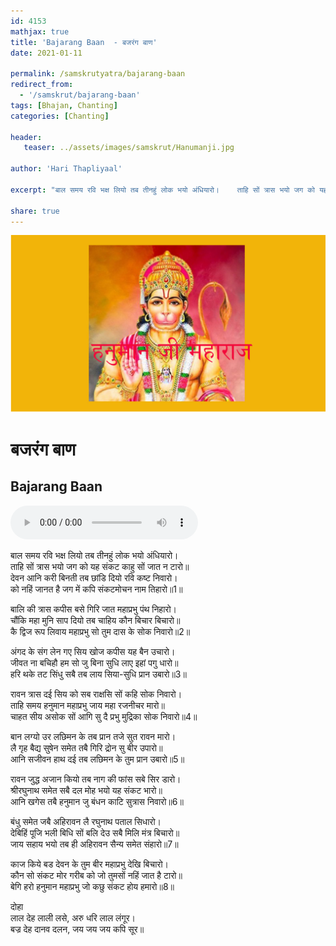 ```yaml
---    
id: 4153    
mathjax: true    
title: 'Bajarang Baan  - बजरंग बाण'    
date: 2021-01-11    

permalink: /samskrutyatra/bajarang-baan
redirect_from: 
  - '/samskrut/bajarang-baan'
tags: [Bhajan, Chanting]
categories: [Chanting]
    
header:    
   teaser: ../assets/images/samskrut/Hanumanji.jpg    
    
author: 'Hari Thapliyaal'    
    
excerpt: "बाल समय रवि भक्ष लियो तब तीनहुं लोक भयो अंधियारो।    ताहि सों त्रास भयो जग को यह संकट काहु सों जात न टारो॥ "    
    
share: true    
---    
```

    
![](../assets/images/samskrut/Hanumanji.jpg)    
    
# बजरंग बाण    
## Bajarang Baan    
    
<audio controls>
  <source src="https://raw.githubusercontent.com/dasarpai/DAI-mp3/main/dasarpai-mp3/059-HanumanBaan.m4a" type="audio/m4a">
  Your browser does not support the audio element.
</audio>     
    
    
बाल समय रवि भक्ष लियो तब तीनहुं लोक भयो अंधियारो।    
ताहि सों त्रास भयो जग को यह संकट काहु सों जात न टारो॥    
देवन आनि करी बिनती तब छांडि दियो ‍रवि कष्ट निवारो।    
को नहिं जानत है जग में कपि संकटमोचन नाम तिहारो॥1॥    
    
बालि की त्रास कपीस बसे गिरि जात महाप्रभु पंथ निहारो।    
चौंकि महा मुनि साप दियो तब चाहिय कौन बिचार बिचारो॥    
कै द्विज रूप लिवाय महाप्रभु सो तुम दास के सोक निवारो॥2॥    
    
अंगद के संग लेन गए सिय खोज कपीस यह बैन उचारो।    
जीवत ना बचिहौ हम सो जु बिना सुधि लाए इहां पगु धारो॥    
हरि थके तट सिंधु सबै तब लाय सिया-सुधि प्रान उबारो॥3॥    
    
रावन त्रास दई सिय को सब राक्षसि सों कहि सोक निवारो।    
ताहि समय हनुमान महाप्रभु जाय महा रजनीचर मारो॥    
चाहत सीय असोक सों आगि सु दै प्रभु मुद्रिका सोक निवारो॥4॥    
    
बान लग्यो उर लछिमन के तब प्रान तजे सुत रावन मारो।    
लै गृह बैद्य सुषेन समेत तबै गिरि द्रोन सु बीर उपारो॥    
आनि सजीवन हाथ दई तब लछिमन के तुम प्रान उबारो॥5॥    
    
रावन जुद्ध अजान कियो तब नाग की फांस सबे सिर डारो।    
श्रीरघुनाथ समेत सबै दल मोह भयो यह संकट भारो॥    
आनि खगेस तबै हनुमान जु बंधन काटि सुत्रास निवारो॥6॥    
    
बंधु समेत जबै अहिरावन लै रघुनाथ पताल सिधारो।    
देबिहिं पूजि भली बिधि सों बलि देउ सबै मिलि मंत्र बिचारो॥    
जाय सहाय भयो तब ही अहिरावन सैन्य समेत संहारो॥7॥    
    
काज किये बड देवन के तुम बीर महाप्रभु देखि बिचारो।    
कौन सो संकट मोर गरीब को जो तुमसों नहिं जात है टारो॥    
बेगि हरो हनुमान महाप्रभु जो कछु संकट होय हमारो॥8॥    
    
दोहा    
लाल देह लाली लसे, अरु धरि लाल लंगूर।    
बज्र देह दानव दलन, जय जय जय कपि सूर॥    
    
